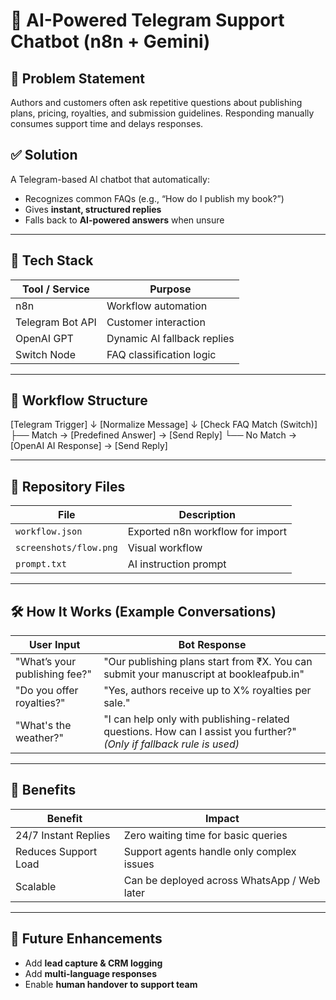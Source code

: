 # 🤖 AI-Powered Telegram Support Chatbot (n8n + Gemini)

## 🧩 Problem Statement
Authors and customers often ask repetitive questions about publishing plans, pricing, royalties, and submission guidelines. Responding manually consumes support time and delays responses.

## ✅ Solution
A Telegram-based AI chatbot that automatically:
- Recognizes common FAQs (e.g., “How do I publish my book?”)
- Gives **instant, structured replies**
- Falls back to **AI-powered answers** when unsure

---

## 🧠 Tech Stack

| Tool / Service | Purpose |
|----------------|---------|
| n8n | Workflow automation |
| Telegram Bot API | Customer interaction |
| OpenAI GPT | Dynamic AI fallback replies |
| Switch Node | FAQ classification logic |

---

## 🔗 Workflow Structure
[Telegram Trigger]
↓
[Normalize Message]
↓
[Check FAQ Match (Switch)]
├── Match → [Predefined Answer] → [Send Reply]
└── No Match → [OpenAI AI Response] → [Send Reply]


---

## 📁 Repository Files

| File | Description |
|------|-------------|
| `workflow.json` | Exported n8n workflow for import |
| `screenshots/flow.png` | Visual workflow |
| `prompt.txt` | AI instruction prompt |

---

## 🛠 How It Works (Example Conversations)

| User Input | Bot Response |
|------------|--------------|
| "What’s your publishing fee?" | "Our publishing plans start from ₹X. You can submit your manuscript at bookleafpub.in" |
| "Do you offer royalties?" | "Yes, authors receive up to X% royalties per sale." |
| "What's the weather?" | "I can help only with publishing-related questions. How can I assist you further?" *(Only if fallback rule is used)* |

---

## 🚀 Benefits

| Benefit | Impact |
|---------|--------|
| 24/7 Instant Replies | Zero waiting time for basic queries |
| Reduces Support Load | Support agents handle only complex issues |
| Scalable | Can be deployed across WhatsApp / Web later |

---

## 📌 Future Enhancements

- Add **lead capture & CRM logging**
- Add **multi-language responses**
- Enable **human handover to support team**

